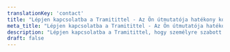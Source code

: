 ```yaml
---
translationKey: 'contact'
title: "Lépjen kapcsolatba a Tramitittel - Az Ön útmutatója hatékony kormányzati eljárásokhoz"
meta_title: "Lépjen kapcsolatba a Tramitittel - Az Ön útmutatója hatékony kormányzati eljárásokhoz"
description: "Lépjen kapcsolatba a Tramitittel, hogy személyre szabott segítséget és szakértői tanácsokat kapjon a kormányzati eljárások navigálásához és felgyorsításához."
draft: false
---
```

